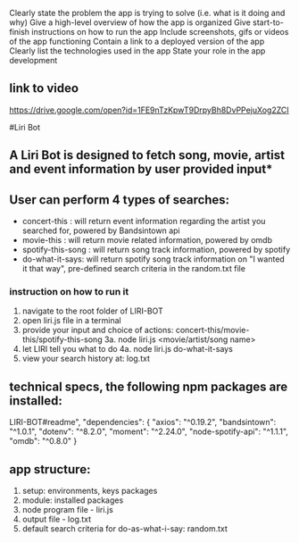 Clearly state the problem the app is trying to solve (i.e. what is it doing and why)
Give a high-level overview of how the app is organized
Give start-to-finish instructions on how to run the app
Include screenshots, gifs or videos of the app functioning
Contain a link to a deployed version of the app
Clearly list the technologies used in the app
State your role in the app development

## link to video
https://drive.google.com/open?id=1FE9nTzKpwT9DrpyBh8DvPPejuXog2ZCI

#Liri Bot
## A Liri Bot is designed to fetch song, movie, artist and event information by user provided input*
## User can perform 4 types of searches:
* concert-this <Your Artist Name>: will return event information regarding the artist you searched for, powered by Bandsintown api
*  movie-this <Your choice of movie>: will return movie related information, powered by omdb
* spotify-this-song <Your choice of song>: will return song track information, powered by spotify
* do-what-it-says: will return spotify song track information on "I wanted it that way", pre-defined search criteria in the random.txt file

### instruction on how to run it
1. navigate to the root folder of LIRI-BOT
2. open liri.js file in a terminal
3. provide your input and choice of actions: concert-this/movie-this/spotify-this-song
    3a. node liri.js <your choice of action> <movie/artist/song name> 
4. let LIRI tell you what to do
    4a. node liri.js do-what-it-says
5. view your search history at: log.txt


## technical specs, the following npm packages are installed:
LIRI-BOT#readme",
  "dependencies": {
    "axios": "^0.19.2",
    "bandsintown": "^1.0.1",
    "dotenv": "^8.2.0",
    "moment": "^2.24.0",
    "node-spotify-api": "^1.1.1",
    "omdb": "^0.8.0"
  }

## app structure:
1. setup: environments, keys packages
2. module: installed packages
3. node program file - liri.js
4. output file - log.txt
5. default search criteria for do-as-what-i-say: random.txt